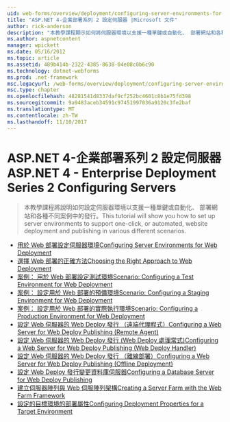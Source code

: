 ```yaml
---
uid: web-forms/overview/deployment/configuring-server-environments-for-web-deployment/index
title: "ASP.NET 4-企業部署系列 2 設定伺服器 |Microsoft 文件"
author: rick-anderson
description: "本教學課程顯示如何將伺服器環境以支援一種單鍵或自動化、 部署網站和各種不同的畫面中的發行設定..."
ms.author: aspnetcontent
manager: wpickett
ms.date: 05/16/2012
ms.topic: article
ms.assetid: 489b414b-2322-4385-8638-04e08c0b6c90
ms.technology: dotnet-webforms
ms.prod: .net-framework
msc.legacyurl: /web-forms/overview/deployment/configuring-server-environments-for-web-deployment
msc.type: chapter
ms.openlocfilehash: 48281541d8337daf9cf252bc4601c8b1e75fd398
ms.sourcegitcommit: 9a9483aceb34591c97451997036a9120c3fe2baf
ms.translationtype: MT
ms.contentlocale: zh-TW
ms.lasthandoff: 11/10/2017
---
```

<a name="aspnet-4---enterprise-deployment-series-2-configuring-servers"></a><span data-ttu-id="767d9-103">ASP.NET 4-企業部署系列 2 設定伺服器</span><span class="sxs-lookup"><span data-stu-id="767d9-103">ASP.NET 4 - Enterprise Deployment Series 2 Configuring Servers</span></span>
====================
> <span data-ttu-id="767d9-104">本教學課程將說明如何設定伺服器環境以支援一種單鍵或自動化、 部署網站和各種不同案例中的發行。</span><span class="sxs-lookup"><span data-stu-id="767d9-104">This tutorial will show you how to set up server environments to support one-click, or automated, website deployment and publishing in various different scenarios.</span></span>


- [<span data-ttu-id="767d9-105">用於 Web 部署設定伺服器環境</span><span class="sxs-lookup"><span data-stu-id="767d9-105">Configuring Server Environments for Web Deployment</span></span>](configuring-server-environments-for-web-deployment.md)
- [<span data-ttu-id="767d9-106">選擇 Web 部署的正確方法</span><span class="sxs-lookup"><span data-stu-id="767d9-106">Choosing the Right Approach to Web Deployment</span></span>](choosing-the-right-approach-to-web-deployment.md)
- [<span data-ttu-id="767d9-107">案例： 用於 Web 部署設定測試環境</span><span class="sxs-lookup"><span data-stu-id="767d9-107">Scenario: Configuring a Test Environment for Web Deployment</span></span>](scenario-configuring-a-test-environment-for-web-deployment.md)
- [<span data-ttu-id="767d9-108">案例： 設定用於 Web 部署的預備環境</span><span class="sxs-lookup"><span data-stu-id="767d9-108">Scenario: Configuring a Staging Environment for Web Deployment</span></span>](scenario-configuring-a-staging-environment-for-web-deployment.md)
- [<span data-ttu-id="767d9-109">案例： 設定用於 Web 部署的實際執行環境</span><span class="sxs-lookup"><span data-stu-id="767d9-109">Scenario: Configuring a Production Environment for Web Deployment</span></span>](scenario-configuring-a-production-environment-for-web-deployment.md)
- [<span data-ttu-id="767d9-110">設定 Web 伺服器的 Web Deploy 發行 （遠端代理程式）</span><span class="sxs-lookup"><span data-stu-id="767d9-110">Configuring a Web Server for Web Deploy Publishing (Remote Agent)</span></span>](configuring-a-web-server-for-web-deploy-publishing-remote-agent.md)
- [<span data-ttu-id="767d9-111">設定 Web 伺服器的 Web Deploy 發行 (Web Deploy 處理常式)</span><span class="sxs-lookup"><span data-stu-id="767d9-111">Configuring a Web Server for Web Deploy Publishing (Web Deploy Handler)</span></span>](configuring-a-web-server-for-web-deploy-publishing-web-deploy-handler.md)
- [<span data-ttu-id="767d9-112">設定 Web 伺服器的 Web Deploy 發行 （離線部署）</span><span class="sxs-lookup"><span data-stu-id="767d9-112">Configuring a Web Server for Web Deploy Publishing (Offline Deployment)</span></span>](configuring-a-web-server-for-web-deploy-publishing-offline-deployment.md)
- [<span data-ttu-id="767d9-113">設定 Web Deploy 發行變更資料庫伺服器</span><span class="sxs-lookup"><span data-stu-id="767d9-113">Configuring a Database Server for Web Deploy Publishing</span></span>](configuring-a-database-server-for-web-deploy-publishing.md)
- [<span data-ttu-id="767d9-114">建立伺服器陣列與 Web 伺服陣列架構</span><span class="sxs-lookup"><span data-stu-id="767d9-114">Creating a Server Farm with the Web Farm Framework</span></span>](creating-a-server-farm-with-the-web-farm-framework.md)
- [<span data-ttu-id="767d9-115">設定的目標環境的部署屬性</span><span class="sxs-lookup"><span data-stu-id="767d9-115">Configuring Deployment Properties for a Target Environment</span></span>](configuring-deployment-properties-for-a-target-environment.md)
